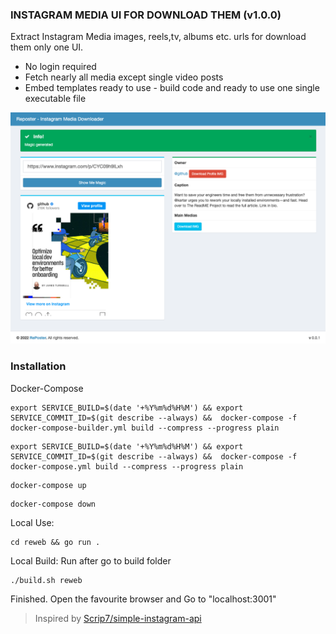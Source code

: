 ### INSTAGRAM MEDIA UI FOR DOWNLOAD THEM (v1.0.0)

Extract Instagram Media images, reels,tv, albums etc. urls for download them only one UI.

- No login required
- Fetch nearly all media except single video posts
- Embed templates ready to use - build code and ready to use one single executable file

![Simple UI](https://raw.githubusercontent.com/uretgec/simple-instagram-api-ui/master/screenshot.png)

### Installation

Docker-Compose

```
export SERVICE_BUILD=$(date '+%Y%m%d%H%M') && export SERVICE_COMMIT_ID=$(git describe --always) &&  docker-compose -f docker-compose-builder.yml build --compress --progress plain
```

```
export SERVICE_BUILD=$(date '+%Y%m%d%H%M') && export SERVICE_COMMIT_ID=$(git describe --always) &&  docker-compose -f docker-compose.yml build --compress --progress plain
```

```
docker-compose up
```

```
docker-compose down
```

Local Use:

```
cd reweb && go run .
```


Local Build: Run after go to build folder

```
./build.sh reweb
```

Finished. Open the favourite browser and Go to "localhost:3001"

>Inspired by [Scrip7/simple-instagram-api](https://github.com/Scrip7/simple-instagram-api)